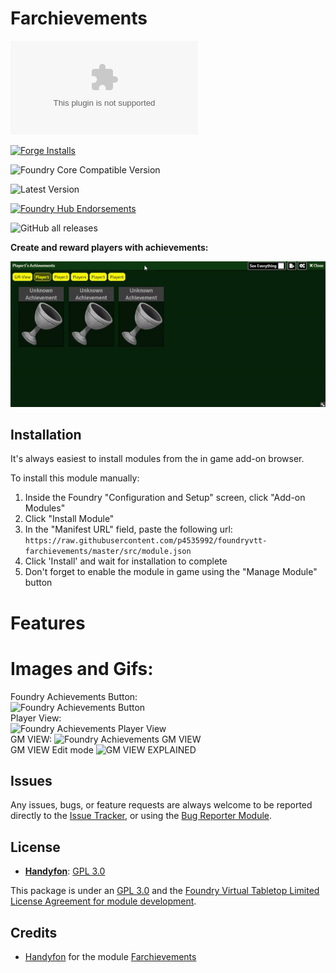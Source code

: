 # Farchievements

![Latest Release Download Count](https://img.shields.io/github/downloads/Handyfon/Farchievements/farchievementsV1.1.zip?color=2b82fc&label=DOWNLOADS&style=for-the-badge)

[![Forge Installs](https://img.shields.io/badge/dynamic/json?label=Forge%20Installs&query=package.installs&suffix=%25&url=https%3A%2F%2Fforge-vtt.com%2Fapi%2Fbazaar%2Fpackage%2Ffarchievements&colorB=006400&style=for-the-badge)](https://forge-vtt.com/bazaar#package=farchievements)

![Foundry Core Compatible Version](https://img.shields.io/badge/dynamic/json.svg?url=https%3A%2F%2Fraw.githubusercontent.com%2Fp4535992%2Ffoundryvtt-farchievements%2Fmaster%2Fsrc%2Fmodule.json&label=Foundry%20Version&query=$.compatibility.verified&colorB=orange&style=for-the-badge)

![Latest Version](https://img.shields.io/badge/dynamic/json.svg?url=https%3A%2F%2Fraw.githubusercontent.com%2FHandyfon%2FFarchievements%2Fmaster%2Fmodule.json&label=Latest%20Release&prefix=v&query=$.version&colorB=red&style=for-the-badge)

[![Foundry Hub Endorsements](https://img.shields.io/endpoint?logoColor=white&url=https%3A%2F%2Fwww.foundryvtt-hub.com%2Fwp-json%2Fhubapi%2Fv1%2Fpackage%2Ffarchievements%2Fshield%2Fendorsements&style=for-the-badge)](https://www.foundryvtt-hub.com/package/farchievements/)

![GitHub all releases](https://img.shields.io/github/downloads/Handyfon/farchievements/total?style=for-the-badge)

<b>Create and reward players with achievements:</b>

![omniview](./wiki/omniview.gif)

## Installation

It's always easiest to install modules from the in game add-on browser.

To install this module manually:
1.  Inside the Foundry "Configuration and Setup" screen, click "Add-on Modules"
2.  Click "Install Module"
3.  In the "Manifest URL" field, paste the following url:
`https://raw.githubusercontent.com/p4535992/foundryvtt-farchievements/master/src/module.json`
4.  Click 'Install' and wait for installation to complete
5.  Don't forget to enable the module in game using the "Manage Module" button

# Features

<h1>Images and Gifs:</h1>
<div>
Foundry Achievements Button:<br>
<img src="https://i.imgur.com/bWEobgB.png" title="Foundry Achievements Button"></img>
</div>
<div>
Player View:<br>
<img src="https://i.imgur.com/gDg6gNv.gif" title="Foundry Achievements Player View"></img></br>
</div>
<div>
GM VIEW:                                      
<img src="https://i.imgur.com/ILS3qfQ.png" title="Foundry Achievements GM VIEW"></img></br>
</div>
<div>
GM VIEW Edit mode
<img src="https://i.imgur.com/97odi5O.png" title="GM VIEW EXPLAINED"></img></br>
</div>

## Issues

Any issues, bugs, or feature requests are always welcome to be reported directly to the [Issue Tracker](https://github.com/p4535992/foundryvtt-farchievements/issues ), or using the [Bug Reporter Module](https://foundryvtt.com/packages/bug-reporter/).

## License

- **[Handyfon](https://github.com/Handyfon/Farchievements)**: [GPL 3.0](https://github.com/Handyfon/Farchievements/blob/main/LICENSE)

This package is under an [GPL 3.0](LICENSE) and the [Foundry Virtual Tabletop Limited License Agreement for module development](https://foundryvtt.com/article/license/).

## Credits

- [Handyfon](https://github.com/Handyfon/) for the module [Farchievements](https://github.com/Handyfon/Farchievements)
